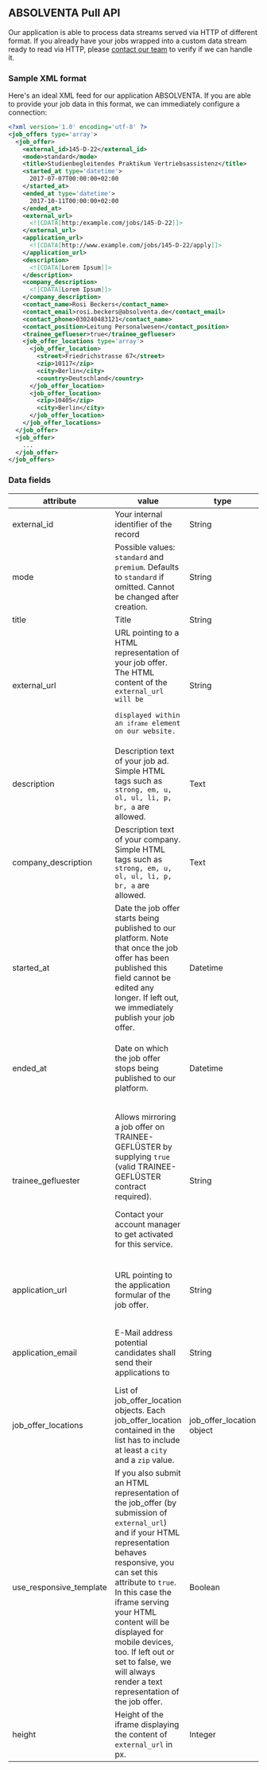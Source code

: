 ## ABSOLVENTA Pull API

Our application is able to process data streams served via HTTP of different format. If you already have your
jobs wrapped into a custom data stream ready to read via HTTP, please [contact our team](mailto:api@absolventa.de) to verify
if we can handle it.

### Sample XML format

Here's an ideal XML feed for our application ABSOLVENTA. If you are able to provide your job
data in this format, we can immediately configure a connection:

```XML
<?xml version='1.0' encoding='utf-8' ?>
<job_offers type='array'>
  <job_offer>
    <external_id>145-D-22</external_id>
    <mode>standard</mode>
    <title>Studienbegleitendes Praktikum Vertriebsassistenz</title>
    <started_at type='datetime'>
      2017-07-07T00:00:00+02:00
    </started_at>
    <ended_at type='datetime'>
      2017-10-11T00:00:00+02:00
    </ended_at>
    <external_url>
      <![CDATA[http:/example.com/jobs/145-D-22]]>
    </external_url>
    <application_url>
      <![CDATA[http://www.example.com/jobs/145-D-22/apply]]>
    </application_url>
    <description>
      <![CDATA[Lorem Ipsum]]>
    </description>
    <company_description>
      <![CDATA[Lorem Ipsum]]>
    </company_description>
    <contact_name>Rosi Beckers</contact_name>
    <contact_email>rosi.beckers@absolventa.de</contact_email>
    <contact_phone>030240483121</contact_name>
    <contact_position>Leitung Personalwesen</contact_position>
    <trainee_geflueser>true</trainee_geflueser>
    <job_offer_locations type='array'>
      <job_offer_location>
        <street>Friedrichstrasse 67</street>
        <zip>10117</zip>
        <city>Berlin</city>
        <country>Deutschland</country>
      </job_offer_location>
      <job_offer_location>
        <zip>10405</zip>
        <city>Berlin</city>
      </job_offer_location>
    </job_offer_locations>
  </job_offer>
  <job_offer>
    ...
  </job_offer>
</job_offers>
```

### Data fields

<table class='table table-bordered table-striped'>
  <thead>
    <tr>
      <th>attribute</th>
      <th>value</th>
      <th>type</th>
      <th></th>
    </tr>
  </thead>
  <tbody>
    <tr>
      <td>
        <span class='label label-danger'>external_id</span>
      </td>
      <td>Your internal identifier of the record</td>
      <td>String</td>
      <td>required</td>
    </tr>
    <tr>
      <td>
        <span class='label label-info'>mode</span>
      </td>
      <td>
        Possible values: <code>standard</code> and <code>premium</code>.
        Defaults to <code>standard</code> if omitted.
        Cannot be changed after creation.
      </td>
      <td>String</td>
      <td>optional</td>
    </tr>
    <tr>
      <td>
        <span class='label label-danger'>title</span>
      </td>
      <td>Title</td>
      <td>String</td>
      <td>required</td>
    </tr>
    <tr>
      <td>
        <span class='label label-info'>external_url</span>
      </td>
      <td>
        URL pointing to a HTML representation of your job offer. The HTML content of the <code>external_url</url> will be
        displayed within an <code>iframe</code> element on our website.
      </td>
      <td>String</td>
      <td>optional</td>
    </tr>
    <tr>
      <td>
        <span class='label label-danger'>description</span>
      </td>
      <td>Description text of your job ad. Simple HTML tags such as <code>strong, em, u, ol, ul, li, p, br, a</code> are allowed.</td>
      <td>Text</td>
      <td>required</td>
    </tr>
    <tr>
      <td>
        <span class='label label-info'>company_description</span>
      </td>
      <td>Description text of your company. Simple HTML tags such as <code>strong, em, u, ol, ul, li, p, br, a</code> are allowed.</td>
      <td>Text</td>
      <td>optional</td>
    </tr>
    <tr>
      <td>
        <span class='label label-info'>started_at</span>
      </td>
        <td>
          Date the job offer starts being published to our platform. Note that once the job offer has
          been published this field cannot be edited any longer. If left out, we immediately publish your
          job offer.
        </td>
      <td>Datetime</td>
      <td>optional</td>
    </tr>
    <tr>
      <td>
        <span class='label label-info'>ended_at</span>
      </td>
        <td>
          <p>
            Date on which the job offer stops being published to our platform.
          </p>
        </td>
      <td>Datetime</td>
      <td>optional</td>
    </tr>
    <tr>
      <td>
        <span class='label label-info'>trainee_gefluester</span>
      </td>
      <td>
        <p>Allows mirroring a job offer on TRAINEE-GEFLÜSTER by supplying <code>true</code> (valid TRAINEE-GEFLÜSTER contract required).</p>
        <p>Contact your account manager to get activated for this service.</p>
      </td>
      <td>String</td>
      <td>optional</td>
    </tr>
    <tr>
      <td>
        <span class='label label-info'>application_url</span>
      </td>
      <td>URL pointing to the application formular of the job offer.</td>
      <td>String</td>
      <td>optional (You need to provide either an <code>application_url</code> or an <code>application_email</code>)</td>
    </tr>
    <tr>
      <td>
        <span class='label label-info'>application_email</span>
      </td>
      <td>E-Mail address potential candidates shall send their applications to</td>
      <td>String</td>
      <td>optional (You need to provide either an <code>application_url</code> or an <code>application_email</code>)</td>
    </tr>
    <tr>
      <td>
        <span class='label label_info'>job_offer_locations</span>
      </td>
      <td>
        List of job_offer_location objects. Each job_offer_location contained in the list
        has to include at least a <code>city</code> and a <code>zip</code> value.
      </td>
      <td>job_offer_location object</td>
      <td>optional</td>
    </tr>
    <tr>
      <td>
        <span class='label label-info'>use_responsive_template</span>
      </td>
      <td>
        If you also submit an HTML representation of the job_offer (by submission of
        <code>external_url</code>) and if your HTML representation behaves responsive, you
        can set this attribute to <code>true</code>. In this case the iframe serving
        your HTML content will be displayed for mobile devices, too. If left out or
        set to false, we will always render a text representation of the job offer.
      </td>
      <td>Boolean</td>
      <td>optional</td>
    </tr>
    <tr>
      <td>
        <span class='label label-info'>height</span>
      </td>
      <td>Height of the iframe displaying the content of <code>external_url</code> in px.</td>
      <td>Integer</td>
      <td>optional</td>
    </tr>
  </tbody>
</table>
